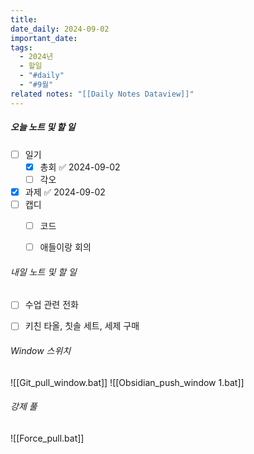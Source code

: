 ```yaml
---
title: 
date_daily: 2024-09-02
important_date: 
tags:
  - 2024년
  - 할일
  - "#daily"
  - "#9월"
related notes: "[[Daily Notes Dataview]]"
---
```

##### 오늘 노트 및 할 일 
- [ ] 일기
	- [x] 총회 ✅ 2024-09-02
	- [ ] 각오
- [x] 과제 ✅ 2024-09-02
- [ ] 캡디
	- [ ] 코드
	- [ ] 애들이랑 회의





###### 내일 노트 및 할 일
- [ ] 수업 관련 전화
- [ ] 키친 타올, 칫솔 세트, 세제 구매


######  Window 스위치
![[Git_pull_window.bat]]
![[Obsidian_push_window 1.bat]]



###### 강제 풀
![[Force_pull.bat]]